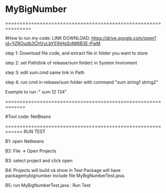 # MyBigNumber
===============================================================

#How to run my code:
LINK DOWNLOAD: https://drive.google.com/open?id=1jZROudb3CHVvLbY51hHgSnMI6B3E-PwM

step 1: Download file code, and extract file in folder you want to store

step 2: set Path(link of release/sum folder) in System Inviroment

step 3: edit sum.cmd same link in Path

step 4: run cmd in release/sum folder with command "sum string1 string2"

Example to run :" sum 12 134"

=============================================================

#Tool code: NetBeans

============================================================
RUN TEST

B1: open Netbeans

B2:  File -> Open Projects 

B3: select project and click open

B4: Projects will  build và show in Test Package will have packagemybignumber include file MyBigNumberTest.java.

B5: run MyBigNumberTest.java : Run Test
